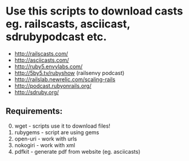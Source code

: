 Use this scripts to download casts eg. railscasts, asciicast, sdrubypodcast etc.
====================

* http://railscasts.com/
* http://asciicasts.com/
* http://ruby5.envylabs.com/
* http://5by5.tv/rubyshow (railsenvy podcast)
* http://railslab.newrelic.com/scaling-rails
* http://podcast.rubyonrails.org/
* http://sdruby.org/

Requirements:
--------------------
0. wget	-	scripts use it to download files!
1. rubygems	-	script are using gems
2. open-uri	-	work with urls
3. nokogiri	-	work with xml
4. pdfkit	-	generate pdf from website (eg. asciicasts)
